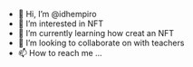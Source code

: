- 👋 Hi, I’m @idhempiro
- 👀 I’m interested in NFT
- 🌱 I’m currently learning how creat an NFT
- 💞️ I’m looking to collaborate on with teachers 
- 📫 How to reach me ...

<!---
idhempiro/idhempiro is a ✨ special ✨ repository because its `README.md` (this file) appears on your GitHub profile.
You can click the Preview link to take a look at your changes.
--->
